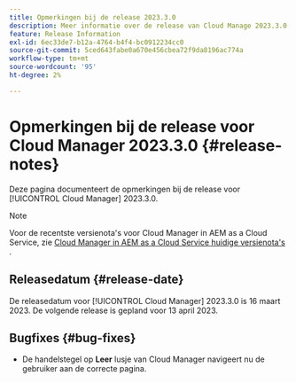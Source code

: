 ```yaml
---
title: Opmerkingen bij de release 2023.3.0
description: Meer informatie over de release van Cloud Manage 2023.3.0.
feature: Release Information
exl-id: 6ec33de7-b12a-4764-b4f4-bc0912234cc0
source-git-commit: 5ced643fabe0a670e456cbea72f9da8196ac774a
workflow-type: tm+mt
source-wordcount: '95'
ht-degree: 2%

---
```


# Opmerkingen bij de release voor Cloud Manager 2023.3.0 {#release-notes}

Deze pagina documenteert de opmerkingen bij de release voor [!UICONTROL Cloud Manager] 2023.3.0.

>[!NOTE]
>
>Voor de recentste versienota&#39;s voor Cloud Manager in AEM as a Cloud Service, zie [ Cloud Manager in AEM as a Cloud Service huidige versienota&#39;s ](https://experienceleague.adobe.com/en/docs/experience-manager-cloud-service/content/release-notes/cloud-manager/current).

## Releasedatum {#release-date}

De releasedatum voor [!UICONTROL Cloud Manager] 2023.3.0 is 16 maart 2023. De volgende release is gepland voor 13 april 2023.

## Bugfixes {#bug-fixes}

* De handelstegel op **Leer** lusje van Cloud Manager navigeert nu de gebruiker aan de correcte pagina.
